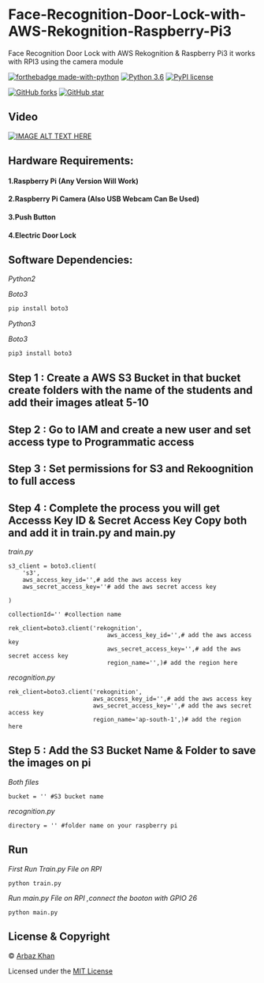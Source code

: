 # Face-Recognition-Door-Lock-with-AWS-Rekognition-Raspberry-Pi3
Face Recognition Door Lock with AWS Rekognition &amp; Raspberry Pi3 it works with RPI3 using the camera module

[![forthebadge made-with-python](http://ForTheBadge.com/images/badges/made-with-python.svg)](https://www.python.org/)                  [![Python 3.6](https://img.shields.io/badge/python-3.6-blue.svg)](https://www.python.org/downloads/release/python-360/)          [![PyPI license](https://img.shields.io/pypi/l/ansicolortags.svg)](https://pypi.python.org/pypi/ansicolortags/)

 [![GitHub forks](https://img.shields.io/github/forks/arbazkhan4712/Face-Recognition-Door-Lock-with-AWS-Rekognition-Raspberry-Pi3?style=social)](https://GitHub.com/Naereen/StrapDown.js/network/)                 [![GitHub star](https://img.shields.io/github/stars/arbazkhan4712/Face-Recognition-Door-Lock-with-AWS-Rekognition-Raspberry-Pi3?style=social)](https://GitHub.com/Naereen/StrapDown.js/network/)


## Video 

[![IMAGE ALT TEXT HERE](https://img.youtube.com/vi/mD8JOTDlbXE/0.jpg)](https://www.youtube.com/watch?v=mD8JOTDlbXE)

## Hardware Requirements:

#### 1.Raspberry Pi (Any Version Will Work)


#### 2.Raspberry Pi Camera (Also USB Webcam Can Be Used)


#### 3.Push Button


#### 4.Electric Door Lock




## Software Dependencies:

*Python2*

*Boto3*
```python
pip install boto3
```

*Python3*

*Boto3*
```python
pip3 install boto3
```
## Step 1 : Create a AWS S3 Bucket in that bucket create folders with the name of the students and add their images atleat 5-10

## Step 2 : Go to IAM and create a new user and set access type to Programmatic access 

## Step 3 : Set permissions for S3 and Rekoognition to full access 

## Step 4 : Complete the process you will get Accesss Key ID & Secret Access Key Copy both and add it in train.py and main.py
*train.py*
```
s3_client = boto3.client(
    's3',
    aws_access_key_id='',# add the aws access key
    aws_secret_access_key=''# add the aws secret access key
    
)

collectionId='' #collection name

rek_client=boto3.client('rekognition',
                            aws_access_key_id='',# add the aws access key
                            aws_secret_access_key='',# add the aws secret access key
                            region_name='',)# add the region here

```
*recognition.py*
```
rek_client=boto3.client('rekognition',
                        aws_access_key_id='',# add the aws access key
                        aws_secret_access_key='',# add the aws secret access key
                        region_name='ap-south-1',)# add the region here
```

## Step 5 : Add the S3 Bucket Name & Folder to save the images on pi
*Both files* 
```
bucket = '' #S3 bucket name
```
*recognition.py*
```
directory = '' #folder name on your raspberry pi
```

## Run
*First Run Train.py File on RPI*
```
python train.py
```

*Run main.py File on RPI ,connect the booton with GPIO 26* 
```
python main.py
```


## License & Copyright
© [Arbaz Khan](https://arbazkhan4712.github.io/Contact.html)

Licensed under the [MIT License](LICENSE)
